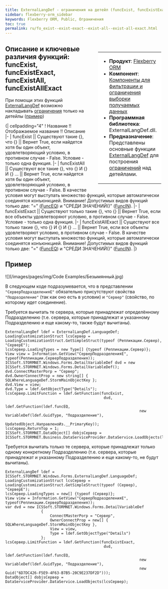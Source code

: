 ```yaml
---
title: ExternalLangDef - ограничения на детейл (funcExist, funcExistExact, funcExistAll, funcExistAllExact)
sidebar: flexberry-orm_sidebar
keywords: Flexberry ORM, Public, Ограничения
toc: true
permalink: ru/fo_exist--exist-exact--exist-all--exist-all-exact.html
---
```


<div style="margin:5px; padding-left:28px; float:right; width:40%; outline:1px solid white;">
<br>
<table border="0" width="100%" bgcolor="#6495ED">
<tbody><tr><td bgcolor="#FFFFFF">

* **Продукт**: [Flexberry ORM](flexberry-o-r-m.html)
* **Компонент**: [Компоненты для фильтрации и ограничения выборки получаемых данных](limitation.html)
* **Программная библиотека**: ExternalLangDef.dll.
* **Предназначение**: Представлены основные функции [ExternalLangDef](external-lang-def.html) для построения [ограничений](limit-function.html) над детейлами.

</td>
</tr></tbody></table></a>
</div>

## Описание и ключевые различия функций: funcExist, funcExistExact, funcExistAll, funcExistAllExact
При помощи этих функций [ExternalLangDef](external-lang-def.html) возможно накладывать [ограничения](limit-function.html) только на детейлы ([пример](limit-details-by-agregators-prop.html))


{| cellpadding="4"
! Название !! Отображаемое название !! Описание
|-
| funcExist || Существуют такие {}, что {} || Вернет True, если найдется хотя бы один объект, удовлетворяющий условию, в противном случае - False. Условие - только одна функция.
|-
| funcExistAll || Существуют все такие {}, что {} И {} И {} ... || Вернет True, если найдется хотя бы один объект, удовлетворяющий условию, в противном случае - False. В качестве условия могут выступать множество функций, которые автоматически соединятся конъюнкцией. Внимание! Допустимых видов функций только две: "=" ([FuncEQ](func-e-q.html)) и "СРЕДИ ЗНАЧЕНИЙ()" ([FuncIN](func-e-q.html)).
|-
| funcExistExact || Существуют только такие {}, что {} || Вернет True, если все объекты удовлетворяют условию, в противном случае - False. Условие - только одна функция.
|-
| funcExistAllExact || Существуют все только такие {}, что {} И {} И {} ... || Вернет True, если все объекты удовлетворяют условию, в противном случае - False. В качестве условия могут выступать множество функций, которые автоматически соединятся конъюнкцией. Внимание! Допустимых видов функций только две: "=" ([FuncEQ](func-e-q.html)) и "СРЕДИ ЗНАЧЕНИЙ()" ([FuncIN](func-e-q.html)).
|}

## Пример
![](/images/pages/img/Code Examples/Безымянный.jpg)

В следующем коде подразумевается, что в представлении `"СерверПодразделенияE"` обязательно присутствуют свойства `"Подразделение"` (так как оно есть в условии) и `"Сервер"` (свойство, по которому идет соединение).

Требуется вычитать те сервера, которые принадлежат определённому Подразделению (т.е. сервера, которые принадлежат и указанному Подразделению и еще какому-то, также будут вычитаны).

```
ExternalLangDef ldef = ExternalLangDef.LanguageDef;
LoadingCustomizationStruct lcsСервер = LoadingCustomizationStruct.GetSimpleStruct(typeof (Репликации.Сервер), "СерверE");
lcsСервер.LoadingTypes = new Type[] {typeof (Репликации.Сервер)};
View view = Information.GetView("СерверПодразделенияE", typeof(Репликации.СерверПодразделения));
ICSSoft.STORMNET.Windows.Forms.DetailVariableDef dvd = new ICSSoft.STORMNET.Windows.Forms.DetailVariableDef();
dvd.ConnectMasterPorp = "Сервер";
dvd.OwnerConnectProp = new string[] { SQLWhereLanguageDef.StormMainObjectKey };
dvd.View = view;
dvd.Type = ldef.GetObjectType("Details");
lcsСервер.LimitFunction = ldef.GetFunction(funcExist,
                                            dvd,
                                            ldef.GetFunction(ldef.funcEQ,
                                                            new VariableDef(ldef.GuidType, "Подразделение"),
                                                            UpdatedObject.НаправленоИз.__PrimaryKey));
lcsСервер.ReturnTop = 1;
ICSSoft.STORMNET.DataObject[] dobjsСервер = ICSSoft.STORMNET.Business.DataServiceProvider.DataService.LoadObjects(lcsСервер);
```

Требуется вычитать только те сервера, которые принадлежат только одному конкретному Подразделению (т.е. сервера, которые принадлежат и указанному Подразделению и еще какому-то, не будут вычитаны).

```
ExternalLangDef ldef = ICSSoft.STORMNET.Windows.Forms.ExternalLangDef.LanguageDef;
LoadingCustomizationStruct lcsСервер = LoadingCustomizationStruct.GetSimpleStruct(typeof (Сервер), "СерверE");
lcsСервер.LoadingTypes = new[] {typeof (Сервер)};
View view = Information.GetView("СерверПодразделенияE", typeof(Репликации.СерверПодразделения));
var dvd = new ICSSoft.STORMNET.Windows.Forms.DetailVariableDef
                {
                    ConnectMasterPorp = "Сервер",
                    OwnerConnectProp = new[] { SQLWhereLanguageDef.StormMainObjectKey },
                    View = view,
                    Type = ldef.GetObjectType("Details")
                };
lcsСервер.LimitFunction = ldef.GetFunction(funcExistExact,
                                            dvd,
                                            ldef.GetFunction(ldef.funcEQ,
                                                            new VariableDef(ldef.GuidType, "Подразделение"),
                                                            new Guid("6D7DC426-F5E9-4F63-B7B5-20C9E237DF2D")));
DataObject[] dobjsСервер = DataServiceProvider.DataService.LoadObjects(lcsСервер);
```
